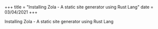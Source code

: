 +++
title = "Installing Zola - A static site generator using Rust Lang"
date = 03/04/2021
+++

Installing Zola - A static site generator using Rust Lang
